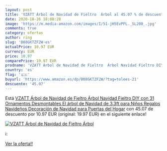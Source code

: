 ```yaml
---
layout: post
title: 'VZATT Árbol de Navidad de Fieltro  Árbol al 45.07 % de descuento'
date: 2020-10-26 18:08:28
image: 'https://m.media-amazon.com/images/I/51-jH5EvPFL._SL200_.jpg'
comments: true
category: ofertas
author: ring
slug: 'B08GKTZF2W-es'
actualPrice: 10.97 EUR
currency: EUR
price: 10.97
comparePrice: 19.97 EUR
prodname: 'VZATT Árbol de Navidad de Fieltro  Árbol Navidad Fieltro DIY con 31 Ornamentos Desmontables El árbol de Navidad de 3.3ft para Niños Regalos Navideños  Decoración de Navidad para Puertas del Hogar'
country: 'es'
flag: '🇪🇸'
buyurl: 'https://www.amazon.es/dp/B08GKTZF2W/?tag=tolees-21'
descuento: '45.07'
---
```


Está [VZATT Árbol de Navidad de Fieltro  Árbol Navidad Fieltro DIY con 31 Ornamentos Desmontables El árbol de Navidad de 3.3ft para Niños Regalos Navideños  Decoración de Navidad para Puertas del Hogar](https://www.amazon.es/dp/B08GKTZF2W/?tag=tolees-21) con 45.07 de descuento por 10.97 EUR (original: 19.97 EUR) en el siguiente enlace!

[![VZATT Árbol de Navidad de Fieltro  Árbol](https://m.media-amazon.com/images/I/51-jH5EvPFL._SL200_.jpg)](https://www.amazon.es/dp/B08GKTZF2W/?tag=tolees-21)

ℹ️:


[Ver la oferta!!](https://www.amazon.es/dp/B08GKTZF2W/?tag=tolees-21)
